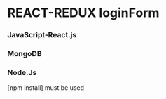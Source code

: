 # REACT-REDUX loginForm 
### JavaScript-React.js
### MongoDB
### Node.Js

[npm install] must be used
